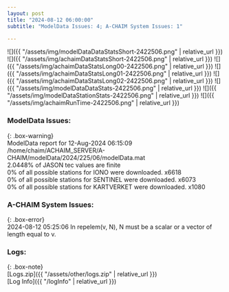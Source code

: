 ```yaml
---
layout: post
title: "2024-08-12 06:00:00"
subtitle: "ModelData Issues: 4; A-CHAIM System Issues: 1"

---
```


![]({{ "/assets/img/modelDataDataStatsShort-2422506.png" | relative_url }})
![]({{ "/assets/img/achaimDataStatsShort-2422506.png" | relative_url }})
![]({{ "/assets/img/achaimDataStatsLong00-2422506.png" | relative_url }})
![]({{ "/assets/img/achaimDataStatsLong01-2422506.png" | relative_url }})
![]({{ "/assets/img/achaimDataStatsLong02-2422506.png" | relative_url }})
![]({{ "/assets/img/modelDataDataStats-2422506.png" | relative_url }})
![]({{ "/assets/img/modelDataStationStats-2422506.png" | relative_url }})
![]({{ "/assets/img/achaimRunTime-2422506.png" | relative_url }})


### ModelData Issues:  
  
{: .box-warning}  
 ModelData report for 12-Aug-2024 06:15:09   
 /home/chaim/ACHAIM_SERVER/A-CHAIM/modelData/2024/225/06/modelData.mat   
 2.0448% of JASON tec values are finite   
 0% of all possible stations for IONO were downloaded. x6618   
 0% of all possible stations for SENTINEL were downloaded. x6073   
 0% of all possible stations for KARTVERKET were downloaded. x1080   
  
### A-CHAIM System Issues:  
  
{: .box-error}  
2024-08-12 05:25:06 In repelem(v, N), N must be a scalar or a vector of length equal to v.  

### Logs:  
  
{: .box-note}  
[Logs.zip]({{ "/assets/other/logs.zip" | relative_url }})  
[Log Info]({{ "/logInfo" | relative_url }})  
